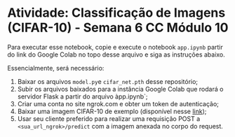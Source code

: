 # Atividade: Classificação de Imagens (CIFAR-10) - Semana 6 CC Módulo 10

Para executar esse notebook, copie e execute o notebook `app.ipynb` partir do link do Google Colab no topo desse arquivo e siga as instruções abaixo.

Essencialmente, será necessário:

1. Baixar os arquivos `model.py`e `cifar_net.pth` desse repositório;
2. Subir os arquivos baixados para a instância Google Colab que rodará o servidor Flask a partir do arquivo àpp.ipynb`;
3. Criar uma conta no site ngrok.com e obter um token de autenticação;
4. Baixar uma imagem CIFAR-10 de exemplo (disponível nesse [link](https://www.kaggle.com/datasets/swaroopkml/cifar10-pngs-in-folders));
5. Usar seu cliente preferido para realizar uma requisição POST a `<sua_url_ngrok>/predict` com a imagem anexada no corpo do request.
